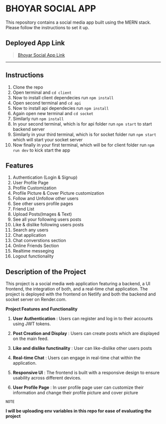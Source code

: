 # BHOYAR SOCIAL APP

This repository contains a social media app built using the MERN stack. Please follow the instructions to set it up.

## Deployed App Link

> [Bhoyar Social App Link](https://capable-brioche-047cbe.netlify.app)

---

## Instructions

1.  Clone the repo
2.  Open terminal and `cd client`
3.  Now to install client dependecies run `npm install`
4.  Open second terminal and `cd api`
5.  Now to install api dependecies run `npm install`
6.  Again open new terminal and `cd socket`
7.  Similarly run `npm install`
8.  In your second terminal, which is for api folder run `npm start` to start backend server
9.  Similarly in your third terminal, which is for socket folder run `npm start ` which will start your socket server
10. Now finally in your first terminal, which will be for client folder run `npm run dev` to kick start the app

## Features

1.  Authentication (Login & Signup)
2.  User Profile Page
3.  Profile Customization
4.  Profile Picture & Cover Picture customization
5.  Follow and Unfollow other users
6.  See other users profile pages
7.  Friend List
8.  Upload Posts(Images & Text)
9.  See all your following users posts
10. Like & dislike following users posts
11. Search any users
12. Chat application
13. Chat converstions section
14. Online Friends Section
15. Realtime messeging
16. Logout functionality

## Description of the Project

This project is a social media web application featuring a backend, a UI frontend, the integration of both, and a real-time chat application. The project is deployed with the frontend on Netlify and both the backend and socket server on Render.com.

**Project Features and Functionality**

1. **User Authentication** : Users can register and log in to their accounts using JWT tokens.

2. **Post Creation and Display** : Users can create posts which are displayed on the main feed.

3. **Like and dislike functinality** : User can like-dislike other users posts

4. **Real-time Chat** : Users can engage in real-time chat within the application.

5. **Responsive UI** : The frontend is built with a responsive design to ensure usability across different devices.

6. **User Profile Page** : In user profile page user can customize their information and change their profile picture and cover picture

`NOTE`

**I will be uploading env variables in this repo for ease of evaluating the project**
